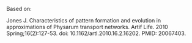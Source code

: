 Based on:

Jones J. Characteristics of pattern formation and evolution in approximations of Physarum transport networks. Artif Life. 2010 Spring;16(2):127-53. doi: 10.1162/artl.2010.16.2.16202. PMID: 20067403.
